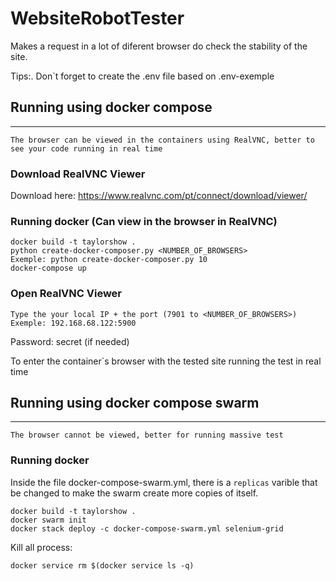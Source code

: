 # WebsiteRobotTester
Makes a request in a lot of diferent browser do check the stability of the site.

Tips:. Don`t forget to create the .env file based on .env-exemple

## Running using docker compose
---
`The browser can be viewed in the containers using RealVNC, better to see your code running in real time`
### Download RealVNC Viewer
Download here: https://www.realvnc.com/pt/connect/download/viewer/

### Running docker (Can view in the browser in RealVNC)
```
docker build -t taylorshow .
python create-docker-composer.py <NUMBER_OF_BROWSERS>
Exemple: python create-docker-composer.py 10
docker-compose up
```
### Open RealVNC Viewer
```
Type the your local IP + the port (7901 to <NUMBER_OF_BROWSERS>)
Exemple: 192.168.68.122:5900
```
Password: secret (if needed)

To enter the container`s browser with the tested site running the test in real time

## Running using docker compose swarm
---
`The browser cannot be viewed, better for running massive test`
### Running docker
Inside the file docker-compose-swarm.yml, there is a `replicas` varible that be changed to make the swarm create more copies of itself.
```
docker build -t taylorshow .
docker swarm init
docker stack deploy -c docker-compose-swarm.yml selenium-grid
```
Kill all process:
```
docker service rm $(docker service ls -q)
```
